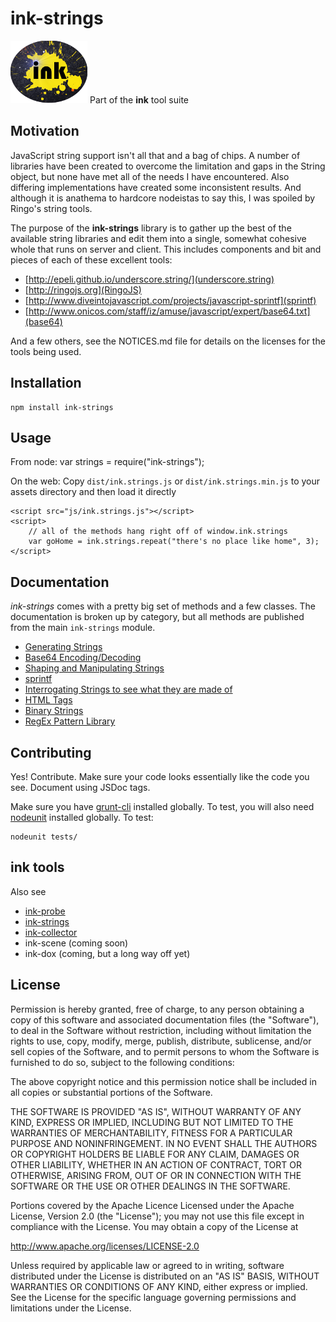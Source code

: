 # ink-strings #
![ink strings logo](etc/splat.png "ink!")
Part of the **ink** tool suite

## Motivation ##
JavaScript string support isn't all that and a bag of chips. A number of libraries have been created to overcome the limitation and gaps in
the String object, but none have met all of the needs I have encountered. Also differing implementations have created some inconsistent results.
And although it is anathema to hardcore nodeistas to say this, I was spoiled by Ringo's string tools.

The purpose of the **ink-strings** library is to gather up the best of the available string libraries and edit them into a single, somewhat
cohesive whole that runs on server and client. This includes components and bit and pieces of each of these excellent tools:
+ [http://epeli.github.io/underscore.string/](underscore.string)
+ [http://ringojs.org](RingoJS)
+ [http://www.diveintojavascript.com/projects/javascript-sprintf](sprintf)
+ [http://www.onicos.com/staff/iz/amuse/javascript/expert/base64.txt](base64)

And a few others, see the NOTICES.md file for details on the licenses for the tools being used.

## Installation ##

	npm install ink-strings

## Usage ##
From node:
	var strings = require("ink-strings");

On the web:
Copy `dist/ink.strings.js` or `dist/ink.strings.min.js` to your assets directory and then load it directly

	<script src="js/ink.strings.js"></script>
	<script>
		// all of the methods hang right off of window.ink.strings
        var goHome = ink.strings.repeat("there's no place like home", 3);
	</script>



## Documentation ##
*ink-strings* comes with a pretty big set of methods and a few classes. The documentation is broken up by category, but all methods
are published from the main `ink-strings` module.

* [Generating Strings](http://terryweiss.github.io/ink-strings/generators.html)
* [Base64 Encoding/Decoding](http://terryweiss.github.io/ink-strings/base64.html)
* [Shaping and Manipulating Strings](http://terryweiss.github.io/ink-strings/shape.html)
* [sprintf](http://terryweiss.github.io/ink-strings/sprintf.html)
* [Interrogating Strings to see what they are made of](http://terryweiss.github.io/ink-strings/tests.html)
* [HTML Tags](http://terryweiss.github.io/ink-strings/html.html)
* [Binary Strings](http://terryweiss.github.io/ink-strings/binary.html)
* [RegEx Pattern Library](http://terryweiss.github.io/ink-strings/patterns.html)

## Contributing ##
Yes! Contribute. Make sure your code looks essentially like the code you see. Document using JSDoc tags.

Make sure you have [grunt-cli](https://github.com/gruntjs/grunt-cli) installed globally. To test, you will also need
[nodeunit](https://github.com/caolan/nodeunit) installed globally. To test:

	nodeunit tests/

## ink tools ##
Also see

+ [ink-probe](https://github.com/terryweiss/ink-probe)
+ [ink-strings](https://github.com/terryweiss/ink-strings)
+ [ink-collector](https://github.com/terryweiss/ink-collector)
+ ink-scene (coming soon)
+ ink-dox (coming, but a long way off yet)

## License ##
Permission is hereby granted, free of charge, to any person
obtaining a copy of this software and associated documentation
files (the "Software"), to deal in the Software without
restriction, including without limitation the rights to use,
copy, modify, merge, publish, distribute, sublicense, and/or sell
copies of the Software, and to permit persons to whom the
Software is furnished to do so, subject to the following
conditions:

The above copyright notice and this permission notice shall be
included in all copies or substantial portions of the Software.

THE SOFTWARE IS PROVIDED "AS IS", WITHOUT WARRANTY OF ANY KIND,
EXPRESS OR IMPLIED, INCLUDING BUT NOT LIMITED TO THE WARRANTIES
OF MERCHANTABILITY, FITNESS FOR A PARTICULAR PURPOSE AND
NONINFRINGEMENT. IN NO EVENT SHALL THE AUTHORS OR COPYRIGHT
HOLDERS BE LIABLE FOR ANY CLAIM, DAMAGES OR OTHER LIABILITY,
WHETHER IN AN ACTION OF CONTRACT, TORT OR OTHERWISE, ARISING
FROM, OUT OF OR IN CONNECTION WITH THE SOFTWARE OR THE USE OR
OTHER DEALINGS IN THE SOFTWARE.

Portions covered by the Apache Licence
Licensed under the Apache License, Version 2.0 (the "License");
you may not use this file except in compliance with the License.
You may obtain a copy of the License at

http://www.apache.org/licenses/LICENSE-2.0

Unless required by applicable law or agreed to in writing, software
distributed under the License is distributed on an "AS IS" BASIS,
WITHOUT WARRANTIES OR CONDITIONS OF ANY KIND, either express or implied.
See the License for the specific language governing permissions and
limitations under the License.



